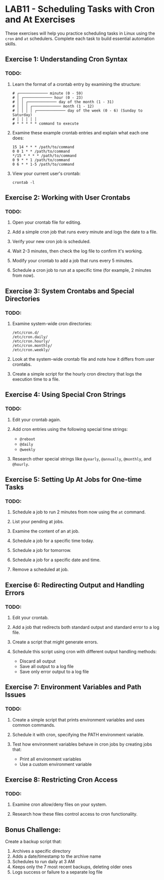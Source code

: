 # LAB11 - Scheduling Tasks with Cron and At Exercises

These exercises will help you practice scheduling tasks in Linux using the `cron` and `at` schedulers. Complete each task to build essential automation skills.

## Exercise 1: Understanding Cron Syntax

### TODO:
1. Learn the format of a crontab entry by examining the structure:
   ```
   # ┌───────────── minute (0 - 59)
   # │ ┌───────────── hour (0 - 23)
   # │ │ ┌───────────── day of the month (1 - 31)
   # │ │ │ ┌───────────── month (1 - 12)
   # │ │ │ │ ┌───────────── day of the week (0 - 6) (Sunday to Saturday)
   # │ │ │ │ │
   # * * * * * command to execute
   ```

2. Examine these example crontab entries and explain what each one does:
   ```
   15 14 * * * /path/to/command
   0 0 1 * * /path/to/command
   */15 * * * * /path/to/command
   0 9 * * 1 /path/to/command
   0 6 * * 1-5 /path/to/command
   ```

3. View your current user's crontab:
   ```
   crontab -l
   ```

## Exercise 2: Working with User Crontabs

### TODO:
1. Open your crontab file for editing.

2. Add a simple cron job that runs every minute and logs the date to a file.

3. Verify your new cron job is scheduled.

4. Wait 2-3 minutes, then check the log file to confirm it's working.

5. Modify your crontab to add a job that runs every 5 minutes.

6. Schedule a cron job to run at a specific time (for example, 2 minutes from now).

## Exercise 3: System Crontabs and Special Directories

### TODO:
1. Examine system-wide cron directories:
   ```
   /etc/cron.d/
   /etc/cron.daily/
   /etc/cron.hourly/
   /etc/cron.monthly/
   /etc/cron.weekly/
   ```

2. Look at the system-wide crontab file and note how it differs from user crontabs.

3. Create a simple script for the hourly cron directory that logs the execution time to a file.

## Exercise 4: Using Special Cron Strings

### TODO:
1. Edit your crontab again.

2. Add cron entries using the following special time strings:
   - `@reboot`
   - `@daily`
   - `@weekly`

3. Research other special strings like `@yearly`, `@annually`, `@monthly`, and `@hourly`.

## Exercise 5: Setting Up At Jobs for One-time Tasks

### TODO:
1. Schedule a job to run 2 minutes from now using the `at` command.

2. List your pending at jobs.

3. Examine the content of an at job.

4. Schedule a job for a specific time today.

5. Schedule a job for tomorrow.

6. Schedule a job for a specific date and time.

7. Remove a scheduled at job.

## Exercise 6: Redirecting Output and Handling Errors

### TODO:
1. Edit your crontab.

2. Add a job that redirects both standard output and standard error to a log file.

3. Create a script that might generate errors.

4. Schedule this script using cron with different output handling methods:
   - Discard all output
   - Save all output to a log file
   - Save only error output to a log file

## Exercise 7: Environment Variables and Path Issues

### TODO:
1. Create a simple script that prints environment variables and uses common commands.

2. Schedule it with cron, specifying the PATH environment variable.

3. Test how environment variables behave in cron jobs by creating jobs that:
   - Print all environment variables
   - Use a custom environment variable

## Exercise 8: Restricting Cron Access

### TODO:
1. Examine cron allow/deny files on your system.

2. Research how these files control access to cron functionality.

## Bonus Challenge:
Create a backup script that:
1. Archives a specific directory
2. Adds a date/timestamp to the archive name
3. Schedules to run daily at 3 AM
4. Keeps only the 7 most recent backups, deleting older ones
5. Logs success or failure to a separate log file 